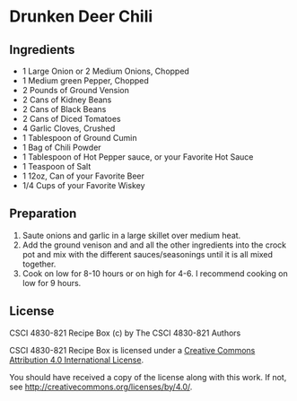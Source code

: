 # Drunken Deer Chili
## Ingredients

* 1 Large Onion or 2 Medium Onions, Chopped
* 1 Medium green Pepper, Chopped
* 2 Pounds of Ground Vension 
* 2 Cans of Kidney Beans
* 2 Cans of Black Beans
* 2 Cans of Diced Tomatoes
* 4 Garlic Cloves, Crushed
* 1 Tablespoon of Ground Cumin
* 1 Bag of Chili Powder
* 1 Tablespoon of Hot Pepper sauce, or your Favorite Hot Sauce
* 1 Teaspoon of Salt
* 1 12oz, Can of your Favorite Beer
* 1/4 Cups of your Favorite Wiskey

## Preparation

1. Saute onions and garlic in a large skillet over medium heat.
2. Add the ground venison and and all the other ingredients into the crock 
   pot and mix with the different sauces/seasonings until it is all mixed 
   together.
3. Cook on low for 8-10 hours or on high for 4-6. I recommend cooking on low 
   for 9 hours.

## License

CSCI 4830-821 Recipe Box (c) by The CSCI 4830-821 Authors

CSCI 4830-821 Recipe Box is licensed under a [Creative Commons Attribution 4.0
International License](http://creativecommons.org/licenses/by/4.0/).

You should have received a copy of the license along with this work. If not, 
see <http://creativecommons.org/licenses/by/4.0/>.
